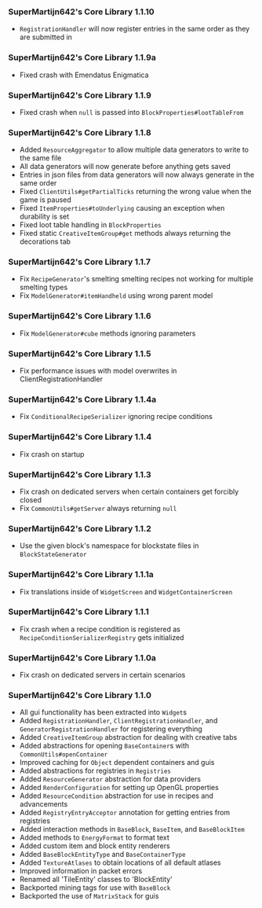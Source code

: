 ### SuperMartijn642's Core Library 1.1.10
- `RegistrationHandler` will now register entries in the same order as they are submitted in

### SuperMartijn642's Core Library 1.1.9a
- Fixed crash with Emendatus Enigmatica

### SuperMartijn642's Core Library 1.1.9
- Fixed crash when `null` is passed into `BlockProperties#lootTableFrom`

### SuperMartijn642's Core Library 1.1.8
- Added `ResourceAggregator` to allow multiple data generators to write to the same file
- All data generators will now generate before anything gets saved
- Entries in json files from data generators will now always generate in the same order
- Fixed `ClientUtils#getPartialTicks` returning the wrong value when the game is paused
- Fixed `ItemProperties#toUnderlying` causing an exception when durability is set
- Fixed loot table handling in `BlockProperties`
- Fixed static `CreativeItemGroup#get` methods always returning the decorations tab

### SuperMartijn642's Core Library 1.1.7
- Fix `RecipeGenerator`'s smelting smelting recipes not working for multiple smelting types
- Fix `ModelGenerator#itemHandheld` using wrong parent model

### SuperMartijn642's Core Library 1.1.6
- Fix `ModelGenerator#cube` methods ignoring parameters

### SuperMartijn642's Core Library 1.1.5
- Fix performance issues with model overwrites in ClientRegistrationHandler

### SuperMartijn642's Core Library 1.1.4a
- Fix `ConditionalRecipeSerializer` ignoring recipe conditions

### SuperMartijn642's Core Library 1.1.4
- Fix crash on startup

### SuperMartijn642's Core Library 1.1.3
- Fix crash on dedicated servers when certain containers get forcibly closed
- Fix `CommonUtils#getServer` always returning `null`

### SuperMartijn642's Core Library 1.1.2
- Use the given block's namespace for blockstate files in `BlockStateGenerator`

### SuperMartijn642's Core Library 1.1.1a
- Fix translations inside of `WidgetScreen` and `WidgetContainerScreen`

### SuperMartijn642's Core Library 1.1.1
- Fix crash when a recipe condition is registered as `RecipeConditionSerializerRegistry` gets initialized

### SuperMartijn642's Core Library 1.1.0a
- Fix crash on dedicated servers in certain scenarios

### SuperMartijn642's Core Library 1.1.0
- All gui functionality has been extracted into `Widget`s
- Added `RegistrationHandler`, `ClientRegistrationHandler`, and `GeneratorRegistrationHandler` for registering everything
- Added `CreativeItemGroup` abstraction for dealing with creative tabs
- Added abstractions for opening `BaseContainer`s with `CommonUtils#openContainer`
- Improved caching for `Object` dependent containers and guis
- Added abstractions for registries in `Registries`
- Added `ResourceGenerator` abstraction for data providers
- Added `RenderConfiguration` for setting up OpenGL properties
- Added `ResourceCondition` abstraction for use in recipes and advancements
- Added `RegistryEntryAcceptor` annotation for getting entries from registries
- Added interaction methods in `BaseBlock`, `BaseItem`, and `BaseBlockItem`
- Added methods to `EnergyFormat` to format text
- Added custom item and block entity renderers
- Added `BaseBlockEntityType` and `BaseContainerType`
- Added `TextureAtlases` to obtain locations of all default atlases
- Improved information in packet errors
- Renamed all 'TileEntity' classes to 'BlockEntity'
- Backported mining tags for use with `BaseBlock`
- Backported the use of `MatrixStack` for guis

